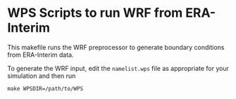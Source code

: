 WPS Scripts to run WRF from ERA-Interim
=======================================

This makefile runs the WRF preprocessor to generate boundary conditions from
ERA-Interim data.

To generate the WRF input, edit the `namelist.wps` file as appropriate for your
simulation and then run

    make WPSDIR=/path/to/WPS
